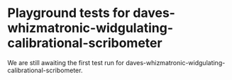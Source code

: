 # Playground tests for daves-whizmatronic-widgulating-calibrational-scribometer
We are still awaiting the first test run for daves-whizmatronic-widgulating-calibrational-scribometer.
